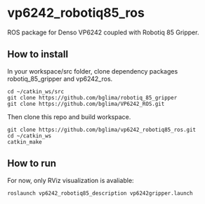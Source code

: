 # vp6242_robotiq85_ros
ROS package for Denso VP6242 coupled with Robotiq 85 Gripper.

## How to install
In your workspace/src folder, clone dependency packages robotiq_85_gripper and vp6242_ros.

```
cd ~/catkin_ws/src
git clone https://github.com/bglima/robotiq_85_gripper
git clone https://github.com/bglima/VP6242_ROS.git
```

Then clone this repo and build workspace.
```
git clone https://github.com/bglima/vp6242_robotiq85_ros.git
cd ~/catkin_ws
catkin_make
```
## How to run
For now, only RViz visualization is avaliable:
```
roslaunch vp6242_robotiq85_description vp6242gripper.launch
```
